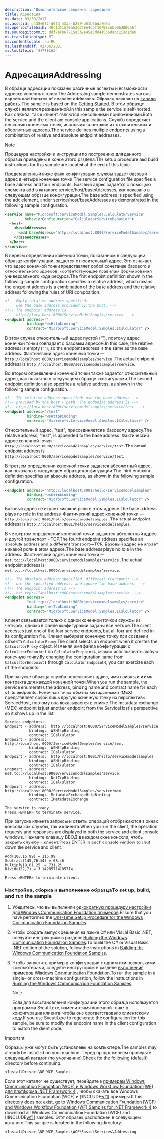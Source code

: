 ```yaml
---
description: 'Дополнительные сведения: адресация'
title: Адресация
ms.date: 03/30/2017
ms.assetid: d438e6f2-d0f3-43aa-b259-b51b5bda2e64
ms.openlocfilehash: 40c13515f0a53e7e8e4dbf10708cebe0b2886a6f
ms.sourcegitcommit: ddf7edb67715a5b9a45e3dd44536dabc153c1de0
ms.translationtype: MT
ms.contentlocale: ru-RU
ms.lasthandoff: 02/06/2021
ms.locfileid: "99779183"
---
```

# <a name="addressing"></a><span data-ttu-id="c03fa-103">Адресация</span><span class="sxs-lookup"><span data-stu-id="c03fa-103">Addressing</span></span>

<span data-ttu-id="c03fa-104">В образце адресации показаны различные аспекты и возможности адресов конечных точек.</span><span class="sxs-lookup"><span data-stu-id="c03fa-104">The Addressing sample demonstrates various aspects and features of endpoint addresses.</span></span> <span data-ttu-id="c03fa-105">Образец основан на [Начало работы](getting-started-sample.md).</span><span class="sxs-lookup"><span data-stu-id="c03fa-105">The sample is based on the [Getting Started](getting-started-sample.md).</span></span> <span data-ttu-id="c03fa-106">В этом образце служба является резидентной.</span><span class="sxs-lookup"><span data-stu-id="c03fa-106">In this sample the service is self-hosted.</span></span> <span data-ttu-id="c03fa-107">Как служба, так и клиент являются консольными приложениями.</span><span class="sxs-lookup"><span data-stu-id="c03fa-107">Both the service and the client are console applications.</span></span> <span data-ttu-id="c03fa-108">Служба определяет несколько конечных точек, используя сочетание их относительных и абсолютных адресов.</span><span class="sxs-lookup"><span data-stu-id="c03fa-108">The service defines multiple endpoints using a combination of relative and absolute endpoint addresses.</span></span>  
  
> [!NOTE]
> <span data-ttu-id="c03fa-109">Процедура настройки и инструкции по построению для данного образца приведены в конце этого раздела.</span><span class="sxs-lookup"><span data-stu-id="c03fa-109">The setup procedure and build instructions for this sample are located at the end of this topic.</span></span>  
  
 <span data-ttu-id="c03fa-110">Представленный ниже файл конфигурации службы задает базовый адрес и четыре конечные точки.</span><span class="sxs-lookup"><span data-stu-id="c03fa-110">The service configuration file specifies a base address and four endpoints.</span></span> <span data-ttu-id="c03fa-111">Базовый адрес задается с помощью элемента add в каталоге service/host/baseAddresses, как показано в следующем образце конфигурации.</span><span class="sxs-lookup"><span data-stu-id="c03fa-111">The base address is specified using the add element, under service/host/baseAddresses as demonstrated in the following sample configuration.</span></span>  
  
```xml  
<service name="Microsoft.ServiceModel.Samples.CalculatorService"  
         behaviorConfiguration="CalculatorServiceBehavior">  
  <host>  
    <baseAddresses>  
      <add baseAddress="http://localhost:8000/ServiceModelSamples/service" />  
    </baseAddresses>  
  </host>  
</service>  
```  
  
 <span data-ttu-id="c03fa-112">В первом определении конечной точки, показанном в следующем образце конфигурации, задается относительный адрес. Это означает, что адрес конечной точки представляет собой сочетание базового и относительного адресов, соответствующее правилам формирования универсального кода ресурса.</span><span class="sxs-lookup"><span data-stu-id="c03fa-112">The first endpoint definition shown in the following sample configuration specifies a relative address, which means the endpoint address is a combination of the base address and the relative address following the rules of URI composition.</span></span>  
  
```xml
<!-- Empty relative address specified:   
     use the base address provided by the host. -->  
<!-- The endpoint address is  
     http://localhost:8000/ServiceModelSamples/service. -->  
<endpoint address=""  
          binding="wsHttpBinding"  
          contract="Microsoft.ServiceModel.Samples.ICalculator" />  
```  
  
 <span data-ttu-id="c03fa-113">В этом случае относительный адрес пустой (""), поэтому адрес конечной точки совпадает с базовым адресом.</span><span class="sxs-lookup"><span data-stu-id="c03fa-113">In this case, the relative address is empty (""), so the endpoint address is the same as the base address.</span></span> <span data-ttu-id="c03fa-114">Фактический адрес конечной точки — `http://localhost:8000/servicemodelsamples/service` .</span><span class="sxs-lookup"><span data-stu-id="c03fa-114">The actual endpoint address is `http://localhost:8000/servicemodelsamples/service`.</span></span>
  
 <span data-ttu-id="c03fa-115">Во втором определении конечной точки также задается относительный адрес, как показано в следующем образце конфигурации.</span><span class="sxs-lookup"><span data-stu-id="c03fa-115">The second endpoint definition also specifies a relative address, as shown in the following sample configuration.</span></span>  
  
```xml  
<!-- The relative address specified: use the base address -->  
<!-- provided by the host + path. The endpoint address is -->  
<!-- http://localhost:8000/servicemodelsamples/service/test. -->  
<endpoint address="/test"  
          binding="wsHttpBinding"  
          contract="Microsoft.ServiceModel.Samples.ICalculator" />  
```  
  
 <span data-ttu-id="c03fa-116">Относительный адрес, "test", присоединяется к базовому адресу.</span><span class="sxs-lookup"><span data-stu-id="c03fa-116">The relative address, "test", is appended to the base address.</span></span> <span data-ttu-id="c03fa-117">Фактический адрес конечной точки — `http://localhost:8000/servicemodelsamples/service/test` .</span><span class="sxs-lookup"><span data-stu-id="c03fa-117">The actual endpoint address is `http://localhost:8000/servicemodelsamples/service/test`.</span></span>
  
 <span data-ttu-id="c03fa-118">В третьем определении конечной точки задается абсолютный адрес, как показано в следующем образце конфигурации.</span><span class="sxs-lookup"><span data-stu-id="c03fa-118">The third endpoint definition specifies an absolute address, as shown in the following sample configuration.</span></span>  
  
```xml  
<endpoint address="http://localhost:8001/hello/servicemodelsamples"  
          binding="wsHttpBinding"  
          contract="Microsoft.ServiceModel.Samples.ICalculator" />  
```  
  
 <span data-ttu-id="c03fa-119">Базовый адрес не играет никакой роли в этом адресе.</span><span class="sxs-lookup"><span data-stu-id="c03fa-119">The base address plays no role in the address.</span></span> <span data-ttu-id="c03fa-120">Фактический адрес конечной точки — `http://localhost:8001/hello/servicemodelsamples` .</span><span class="sxs-lookup"><span data-stu-id="c03fa-120">The actual endpoint address is `http://localhost:8001/hello/servicemodelsamples`.</span></span>
  
 <span data-ttu-id="c03fa-121">В четвертом определении конечной точки задаются абсолютный адрес и другой транспорт - TCP.</span><span class="sxs-lookup"><span data-stu-id="c03fa-121">The fourth endpoint address specifies an absolute address and a different transport—TCP.</span></span> <span data-ttu-id="c03fa-122">Базовый адрес не играет никакой роли в этом адресе.</span><span class="sxs-lookup"><span data-stu-id="c03fa-122">The base address plays no role in the address.</span></span> <span data-ttu-id="c03fa-123">Фактический адрес конечной точки — `net.tcp://localhost:9000/servicemodelsamples/service` .</span><span class="sxs-lookup"><span data-stu-id="c03fa-123">The actual endpoint address is `net.tcp://localhost:9000/servicemodelsamples/service`.</span></span>
  
```xml  
<!-- The absolute address specified, different transport: -->  
<!-- use the specified address, and ignore the base address. -->  
<!-- The endpoint address is -->  
<!-- net.tcp://localhost:9000/servicemodelsamples/service. -->  
<endpoint address=  
          "net.tcp://localhost:9000/servicemodelsamples/service"  
          binding="netTcpBinding"  
          contract="Microsoft.ServiceModel.Samples.ICalculator" />  
```  
  
 <span data-ttu-id="c03fa-124">Клиент связывается только с одной конечной точкой службы из четырех, однако в файле конфигурации заданы все четыре.</span><span class="sxs-lookup"><span data-stu-id="c03fa-124">The client accesses just one of the four service endpoints, but all four are defined in its configuration file.</span></span> <span data-ttu-id="c03fa-125">Клиент выбирает конечную точку при создании объекта `CalculatorProxy`.</span><span class="sxs-lookup"><span data-stu-id="c03fa-125">The client selects an endpoint when it creates the `CalculatorProxy` object.</span></span> <span data-ttu-id="c03fa-126">Изменяя имя файла конфигурации с `CalculatorEndpoint1` по `CalculatorEndpoint4`, можно использовать любую конечную точку.</span><span class="sxs-lookup"><span data-stu-id="c03fa-126">By changing the configuration name from `CalculatorEndpoint1` through `CalculatorEndpoint4`, you can exercise each of the endpoints.</span></span>  
  
 <span data-ttu-id="c03fa-127">При запуске образца служба перечисляет адрес, имя привязки и имя контракта для каждой конечной точки.</span><span class="sxs-lookup"><span data-stu-id="c03fa-127">When you run the sample, the service enumerates the address, binding name and contract name for each of its endpoints.</span></span> <span data-ttu-id="c03fa-128">Конечная точка обмена метаданными (MEX) представляет собой лишь другую конечную точку из перспективы ServiceHost, поэтому она показывается в списке.</span><span class="sxs-lookup"><span data-stu-id="c03fa-128">The metadata exchange (MEX) endpoint is just another endpoint from the ServiceHost's perspective so it shows up in the list.</span></span>  
  
```console  
Service endpoints:  
Endpoint - address:  http://localhost:8000/ServiceModelSamples/service  
           binding:  WSHttpBinding  
           contract: ICalculator  
Endpoint - address:  http://localhost:8000/ServiceModelSamples/service/test  
           binding:  WSHttpBinding  
           contract: ICalculator  
Endpoint - address:  http://localhost:8001/hello/servicemodelsamples  
           binding:  WSHttpBinding  
           contract: ICalculator  
Endpoint - address:  net.tcp://localhost:9000/servicemodelsamples/service  
           binding:  NetTcpBinding  
           contract: ICalculator  
Endpoint - address:  http://localhost:8000/ServiceModelSamples/service/mex  
           binding:  MetadataExchangeHttpBinding  
           contract: IMetadataExchange  
  
The service is ready.  
Press <ENTER> to terminate service.  
```  
  
 <span data-ttu-id="c03fa-129">При запуске клиента запросы и ответы операций отображаются в окнах консоли как службы, так и клиента.</span><span class="sxs-lookup"><span data-stu-id="c03fa-129">When you run the client, the operation requests and responses are displayed in both the service and client console windows.</span></span> <span data-ttu-id="c03fa-130">Нажмите клавишу ВВОД в каждом окне консоли, чтобы закрыть службу и клиент.</span><span class="sxs-lookup"><span data-stu-id="c03fa-130">Press ENTER in each console window to shut down the service and client.</span></span>  
  
```console  
Add(100,15.99) = 115.99  
Subtract(145,76.54) = 68.46  
Multiply(9,81.25) = 731.25  
Divide(22,7) = 3.14285714285714  
  
Press <ENTER> to terminate client.  
```  
  
### <a name="to-set-up-build-and-run-the-sample"></a><span data-ttu-id="c03fa-131">Настройка, сборка и выполнение образца</span><span class="sxs-lookup"><span data-stu-id="c03fa-131">To set up, build, and run the sample</span></span>  
  
1. <span data-ttu-id="c03fa-132">Убедитесь, что вы выполнили [однократную процедуру настройки для Windows Communication Foundation примеров](one-time-setup-procedure-for-the-wcf-samples.md).</span><span class="sxs-lookup"><span data-stu-id="c03fa-132">Ensure that you have performed the [One-Time Setup Procedure for the Windows Communication Foundation Samples](one-time-setup-procedure-for-the-wcf-samples.md).</span></span>  
  
2. <span data-ttu-id="c03fa-133">Чтобы создать выпуск решения на языке C# или Visual Basic .NET, следуйте инструкциям в разделе [Building the Windows Communication Foundation Samples](building-the-samples.md).</span><span class="sxs-lookup"><span data-stu-id="c03fa-133">To build the C# or Visual Basic .NET edition of the solution, follow the instructions in [Building the Windows Communication Foundation Samples](building-the-samples.md).</span></span>  
  
3. <span data-ttu-id="c03fa-134">Чтобы запустить пример в конфигурации с одним или несколькими компьютерами, следуйте инструкциям в разделе [выполнение примеров Windows Communication Foundation](running-the-samples.md).</span><span class="sxs-lookup"><span data-stu-id="c03fa-134">To run the sample in a single- or cross-machine configuration, follow the instructions in [Running the Windows Communication Foundation Samples](running-the-samples.md).</span></span>  
  
    > [!NOTE]
    > <span data-ttu-id="c03fa-135">Если для восстановления конфигурации этого образца используется программа Svcutil.exe, измените имя конечной точки в конфигурации клиента, чтобы оно соответствовало клиентскому коду.</span><span class="sxs-lookup"><span data-stu-id="c03fa-135">If you use Svcutil.exe to regenerate the configuration for this sample, be sure to modify the endpoint name in the client configuration to match the client code.</span></span>  
  
> [!IMPORTANT]
> <span data-ttu-id="c03fa-136">Образцы уже могут быть установлены на компьютере.</span><span class="sxs-lookup"><span data-stu-id="c03fa-136">The samples may already be installed on your machine.</span></span> <span data-ttu-id="c03fa-137">Перед продолжением проверьте следующий каталог (по умолчанию).</span><span class="sxs-lookup"><span data-stu-id="c03fa-137">Check for the following (default) directory before continuing.</span></span>  
>
> `<InstallDrive>:\WF_WCF_Samples`  
>
> <span data-ttu-id="c03fa-138">Если этот каталог не существует, перейдите к [примерам Windows Communication Foundation (WCF) и Windows Workflow Foundation (WF) для платформа .NET Framework 4](https://www.microsoft.com/download/details.aspx?id=21459) , чтобы скачать все Windows Communication Foundation (WCF) и [!INCLUDE[wf1](../../../../includes/wf1-md.md)] примеры.</span><span class="sxs-lookup"><span data-stu-id="c03fa-138">If this directory does not exist, go to [Windows Communication Foundation (WCF) and Windows Workflow Foundation (WF) Samples for .NET Framework 4](https://www.microsoft.com/download/details.aspx?id=21459) to download all Windows Communication Foundation (WCF) and [!INCLUDE[wf1](../../../../includes/wf1-md.md)] samples.</span></span> <span data-ttu-id="c03fa-139">Этот образец расположен в следующем каталоге.</span><span class="sxs-lookup"><span data-stu-id="c03fa-139">This sample is located in the following directory.</span></span>  
>
> `<InstallDrive>:\WF_WCF_Samples\WCF\Basic\Services\Addressing`  
